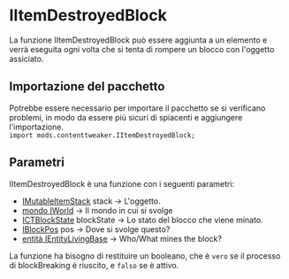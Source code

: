 # IItemDestroyedBlock

La funzione IItemDestroyedBlock può essere aggiunta a un elemento [](/Mods/ContentTweaker/Vanilla/Creatable_Content/Item/) e verrà eseguita ogni volta che si tenta di rompere un blocco con l'oggetto assiciato.

## Importazione del pacchetto

Potrebbe essere necessario per importare il pacchetto se si verificano problemi, in modo da essere più sicuri di spiacenti e aggiungere l'importazione.  
`import mods.contenttweaker.IItemDestroyedBlock;`

## Parametri

IItemDestroyedBlock è una funzione con i seguenti parametri:

- [IMutableItemStack](/Mods/ContentTweaker/Vanilla/Types/Item/IMutableItemStack/) stack → L'oggetto.
- [mondo IWorld](/Mods/ContentTweaker/Vanilla/Types/World/IWorld/) → Il mondo in cui si svolge
- [ICTBlockState](/Mods/ContentTweaker/Vanilla/Types/Block/ICTBlockState/) blockState → Lo stato del blocco che viene minato.
- [IBlockPos](/Mods/ContentTweaker/Vanilla/Types/Block/IBlockPos/) pos → Dove si svolge questo?
- [entità IEntityLivingBase](/Vanilla/Entities/IEntityLivingBase/) → Who/What mines the block?

La funzione ha bisogno di restituire un booleano, che è `vero` se il processo di blockBreaking è riuscito, e `falso` se è attivo.